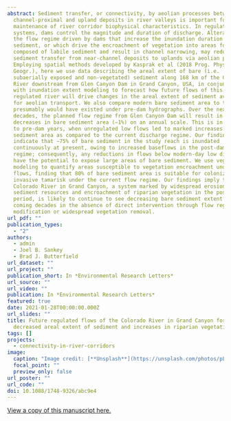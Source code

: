```yaml
---
abstract: Sediment transfer, or connectivity, by aeolian processes between
  channel-proximal and upland deposits in river valleys is important for the
  maintenance of river corridor biophysical characteristics. In regulated river
  systems, dams control the magnitude and duration of discharge. Alterations to
  the flow regime driven by dams that increase the inundation duration of
  sediment, or which drive the encroachment of vegetation into areas formerly
  composed of labile sediment and result in channel narrowing, may reduce
  sediment transfer from near-channel deposits to uplands via aeolian processes.
  Employing spatial methods developed by Kasprak et al (2018 Prog. Phys.
  Geogr.), here we use data describing the areal extent of bare (i.e.
  subaerially exposed and non-vegetated) sediment along 168 km of the Colorado
  River downstream from Glen Canyon Dam in Grand Canyon, USA, in conjunction
  with inundation extent modeling to forecast how future flows of this highly
  regulated river will drive changes in the areal extent of sediment available
  for aeolian transport. We also compare modern bare sediment area to that which
  presumably would have existed under pre-dam hydrographs. Over the next two
  decades, the planned flow regime from Glen Canyon Dam will result in slight
  decreases in bare sediment area (−1%) on an annual scale. This is in contrast
  to pre-dam years, when unregulated low flows led to marked increases in bare
  sediment area as compared to the current discharge regime. Our findings also
  indicate that ∼75% of bare sediment in the study reach is inundated
  continuously at present, owing to increased baseflows in the post-dam flow
  regime; consequently, any reductions in flows below modern-day low discharges
  have the potential to expose large areas of bare sediment. We use vegetation
  modeling to quantify areas susceptible to vegetation encroachment under future
  flows, finding that 80% of bare sediment area is suitable for colonization by
  invasive tamarisk under the current flow regime. Our findings imply that the
  Colorado River in Grand Canyon, a system marked by widespread erosion of
  sediment resources and encroachment of riparian vegetation in the post-dam
  period, is likely to continue to see decreasing bare sediment extent over the
  coming decades in the absence of direct intervention through flow regime
  modification or widespread vegetation removal.
url_pdf: ""
publication_types:
  - "2"
authors:
  - admin
  - Joel B. Sankey
  - Brad J. Butterfield
url_dataset: ""
url_project: ""
publication_short: In *Environmental Research Letters*
url_source: ""
url_video: ""
publication: In *Environmental Research Letters*
featured: true
date: 2021-01-28T00:00:00.000Z
url_slides: ""
title: Future regulated flows of the Colorado River in Grand Canyon foretell
  decreased areal extent of sediment and increases in riparian vegetation
tags: []
projects:
  - connectivity-in-river-corridors
image:
  caption: "Image credit: [**Unsplash**](https://unsplash.com/photos/pLCdAaMFLTE)"
  focal_point: ""
  preview_only: false
url_poster: ""
url_code: ""
doi: 10.1088/1748-9326/abc9e4
---
```

[View a copy of this manuscript here.](https://iopscience.iop.org/article/10.1088/1748-9326/abc9e4/meta)